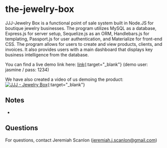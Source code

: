 # the-jewelry-box

JJJ-Jewelry Box is a functional point of sale system built in Node.JS for boutique jewelry businesses. The program utilizes MySQL as a database, Express.js for server setup, Sequelize.js as an ORM, Handlebars.js for templating, Passport.js for user authentication, and Materialize for front-end CSS. The program allows for users to create and view products, clients, and invoices. It also provides users with a main dashboard that displays key business intelligence from the database.

You can find a live demo link here: [link](http://jjj-jewelry-box.herokuapp.com/){:target="_blank"} (demo user: jasmine / pass: 1234)

We have also created a video of us demoing the product:
[![JJJ - Jewelry Box](http://i.imgur.com/xyMnpNI.png)](https://www.youtube.com/watch?v=jCEXaylvxOU "JJJ - Jewelry Box"){:target="_blank"}

## Notes

- 


## Questions

For questions, contact Jeremiah Scanlon (jeremiah.j.scanlon@gmail.com)
